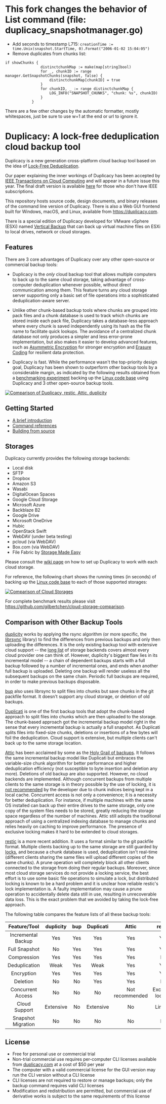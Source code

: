 # This fork changes the behavior of List command (file: duplicacy_snapshotmanager.go)
* Add seconds to timestamp L715: `creationTime := time.Unix(snapshot.StartTime, 0).Format("2006-01-02 15:04:05")`
* Remove duplicates from chunks list: 
```
if showChunks {
				distinctchunkMap := make(map[string]bool)
				for _, chunkID := range manager.GetSnapshotChunks(snapshot, false) {
					distinctchunkMap[chunkID] = true
				}
				for chunkID, _ := range distinctchunkMap {
					LOG_INFO("SNAPSHOT_CHUNKS", "chunk: %s", chunkID)
				}
			}
```
There are a few other changes by the automatic formatter, mostly whitespaces, just be sure to use w=1 at the end or url to ignore it.

# Duplicacy: A lock-free deduplication cloud backup tool

Duplicacy is a new generation cross-platform cloud backup tool based on the idea of [Lock-Free Deduplication](https://github.com/gilbertchen/duplicacy/wiki/Lock-Free-Deduplication).

Our paper explaining the inner workings of Duplicacy has been accepted by [IEEE Transactions on Cloud Computing](https://ieeexplore.ieee.org/document/9310668) and will appear in a future issue this year.  The final draft version is available [here](https://github.com/gilbertchen/duplicacy/blob/master/duplicacy_paper.pdf) for those who don't have IEEE subscriptions. 

This repository hosts source code, design documents, and binary releases of the command line version of Duplicacy.  There is also a Web GUI frontend built for Windows, macOS, and Linux, available from https://duplicacy.com.

There is a special edition of Duplicacy developed for VMware vSphere (ESXi) named [Vertical Backup](https://www.verticalbackup.com) that can back up virtual machine files on ESXi to local drives, network or cloud storages.

## Features

There are 3 core advantages of Duplicacy over any other open-source or commercial backup tools:

* Duplicacy is the *only* cloud backup tool that allows multiple computers to back up to the same cloud storage, taking advantage of cross-computer deduplication whenever possible, without direct communication among them.  This feature turns any cloud storage server supporting only a basic set of file operations into a sophisticated deduplication-aware server.  

* Unlike other chunk-based backup tools where chunks are grouped into pack files and a chunk database is used to track which chunks are stored inside each pack file, Duplicacy takes a database-less approach where every chunk is saved independently using its hash as the file name to facilitate quick lookups.  The avoidance of a centralized chunk database not only produces a simpler and less error-prone implementation, but also makes it easier to develop advanced features, such as [Asymmetric Encryption](https://github.com/gilbertchen/duplicacy/wiki/RSA-encryption) for stronger encryption and [Erasure Coding](https://github.com/gilbertchen/duplicacy/wiki/Erasure-coding) for resilient data protection.

* Duplicacy is fast.  While the performance wasn't the top-priority design goal, Duplicacy has been shown to outperform other backup tools by a considerable margin, as indicated by the following results obtained from a [benchmarking experiment](https://github.com/gilbertchen/benchmarking) backing up the [Linux code base](https://github.com/torvalds/linux) using Duplicacy and 3 other open-source backup tools.

[![Comparison of Duplicacy, restic, Attic, duplicity](https://github.com/gilbertchen/duplicacy/blob/master/images/duplicacy_benchmark_speed.png "Comparison of Duplicacy, restic, Attic, duplicity")](https://github.com/gilbertchen/benchmarking)


## Getting Started

* [A brief introduction](https://github.com/gilbertchen/duplicacy/wiki/Quick-Start)
* [Command references](https://github.com/gilbertchen/duplicacy/wiki)
* [Building from source](https://github.com/gilbertchen/duplicacy/wiki/Installation)

## Storages

Duplicacy currently provides the following storage backends:

* Local disk
* SFTP
* Dropbox
* Amazon S3
* Wasabi
* DigitalOcean Spaces
* Google Cloud Storage
* Microsoft Azure
* Backblaze B2
* Google Drive
* Microsoft OneDrive
* Hubic
* OpenStack Swift
* WebDAV (under beta testing)
* pcloud (via WebDAV)
* Box.com (via WebDAV)
* File Fabric by [Storage Made Easy](https://storagemadeeasy.com/)

Please consult the [wiki page](https://github.com/gilbertchen/duplicacy/wiki/Storage-Backends) on how to set up Duplicacy to work with each cloud storage.

For reference, the following chart shows the running times (in seconds) of backing up the [Linux code base](https://github.com/torvalds/linux) to each of those supported storages:


[![Comparison of Cloud Storages](https://github.com/gilbertchen/duplicacy/blob/master/images/duplicacy_benchmark_cloud.png "Comparison of Cloud Storages")](https://github.com/gilbertchen/cloud-storage-comparison)


For complete benchmark results please visit https://github.com/gilbertchen/cloud-storage-comparison.

## Comparison with Other Backup Tools

[duplicity](http://duplicity.nongnu.org) works by applying the rsync algorithm (or more specific, the [librsync](https://github.com/librsync/librsync) library)
to find the differences from previous backups and only then uploading the differences.  It is the only existing backup tool with extensive cloud support -- the [long list](http://duplicity.nongnu.org/duplicity.1.html#sect7) of storage backends covers almost every cloud provider one can think of.  However, duplicity's biggest flaw lies in its incremental model -- a chain of dependent backups starts with a full backup followed by a number of incremental ones, and ends when another full backup is uploaded.  Deleting one backup will render useless all the subsequent backups on the same chain.  Periodic full backups are required, in order to make previous backups disposable.

[bup](https://github.com/bup/bup) also uses librsync to split files into chunks but save chunks in the git packfile format.  It doesn't support any cloud storage, or deletion of old backups.

[Duplicati](https://duplicati.com) is one of the first backup tools that adopt the chunk-based approach to split files into chunks which are then uploaded to the storage.  The chunk-based approach got the incremental backup model right in the sense that every incremental backup is actually a full snapshot.  As Duplicati splits files into fixed-size chunks,  deletions or insertions of a few bytes will foil the deduplication.  Cloud support is extensive, but multiple clients can't back up to the same storage location.

[Attic](https://attic-backup.org) has been acclaimed by some as the [Holy Grail of backups](https://www.stavros.io/posts/holy-grail-backups).  It follows the same incremental backup model like Duplicati but embraces the variable-size chunk algorithm for better performance and higher deduplication efficiency (not susceptible to byte insertion and deletion any more).  Deletions of old backup are also supported.  However, no cloud backends are implemented.  Although concurrent backups from multiple clients to the same storage is in theory possible by the use of locking, it is
[not recommended](http://librelist.com/browser//attic/2014/11/11/backing-up-multiple-servers-into-a-single-repository/#e96345aa5a3469a87786675d65da492b) by the developer due to chunk indices being kept in a local cache.
Concurrent access is not only a convenience; it is a necessity for better deduplication.  For instance, if multiple machines with the same OS installed can back up their entire drives to the same storage, only one copy of the system files needs to be stored, greatly reducing the storage space regardless of the number of machines.  Attic still adopts the traditional approach of using a centralized indexing database to manage chunks and relies heavily on caching to improve performance.  The presence of exclusive locking makes it hard to be extended to cloud storages.

[restic](https://restic.github.io) is a more recent addition. It uses a format similar to the git packfile format.  Multiple clients backing up to the same storage are still guarded by
[locks](https://github.com/restic/restic/blob/master/doc/Design.md#locks), and because a chunk database is used, deduplication isn't real-time (different clients sharing the same files will upload different copies of the same chunks).  A prune operation will completely block all other clients connected to the storage from doing their regular backups.  Moreover, since most cloud storage services do not provide a locking service, the best effort is to use some basic file operations to simulate a lock, but distributed locking is known to be a hard problem and it is unclear how reliable restic's lock implementation is.  A faulty implementation may cause a prune operation to accidentally delete data still in use, resulting in unrecoverable data loss.  This is the exact problem that we avoided by taking the lock-free approach.


The following table compares the feature lists of all these backup tools:


| Feature/Tool       | duplicity | bup | Duplicati         | Attic           | restic            | **Duplicacy** |
|:------------------:|:---------:|:---:|:-----------------:|:---------------:|:-----------------:|:-------------:|
| Incremental Backup | Yes       | Yes | Yes               | Yes             | Yes               | **Yes**       |
| Full Snapshot      | No        | Yes | Yes               | Yes             | Yes               | **Yes**       |
| Compression        | Yes       | Yes | Yes               | Yes             | No                | **Yes**       |
| Deduplication      | Weak      | Yes | Weak              | Yes             | Yes               | **Yes**       |
| Encryption         | Yes       | Yes | Yes               | Yes             | Yes               | **Yes**       |
| Deletion           | No        | No  | Yes               | Yes             | No                | **Yes**       |
| Concurrent Access  | No        | No  | No                | Not recommended | Exclusive locking | **Lock-free** |
| Cloud Support      | Extensive | No  | Extensive         | No              | Limited           | **Extensive** |
| Snapshot Migration | No        | No  | No                | No              | No                | **Yes**       |

## License

* Free for personal use or commercial trial
* Non-trial commercial use requires per-computer CLI licenses available from [duplicacy.com](https://duplicacy.com/buy.html) at a cost of $50 per year
* The computer with a valid commercial license for the GUI version may run the CLI version without a CLI license
* CLI licenses are not required to restore or manage backups; only the backup command requires valid CLI licenses
* Modification and redistribution are permitted, but commercial use of derivative works is subject to the same requirements of this license
